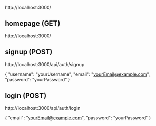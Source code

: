 http://localhost:3000/

## homepage (GET)
http://localhost:3000/

## signup (POST)
http://localhost:3000/api/auth/signup

{
  "username": "yourUsername",
  "email": "yourEmail@example.com",
  "password": "yourPassword"
}


## login (POST)
http://localhost:3000/api/auth/login

{
  "email": "yourEmail@example.com",
  "password": "yourPassword"
}